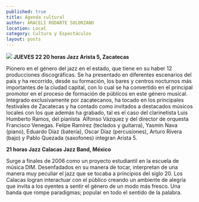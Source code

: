```yaml
---
published: true
title: Agenda cultural
author: ARACELI RODARTE SOLORZANO
location: Local
category: Cultura y Espectáculos
layout: posts
---
```


![](http://i.imgur.com/yS5EqaFm.jpg)
**JUEVES 22
20 horas
Jazz
Arista 5, Zacatecas**

Pionero en el género del jazz en el estado, que tiene en su haber 12 producciones discográficas. Se ha presentado en diferentes escenarios del país y ha recorrido, desde su formación, los bares y centros nocturnos más importantes de la ciudad capital, con lo cual se ha convertido en el principal promotor en el proceso de formación de públicos en este género musical. Integrado exclusivamente por zacatecanos, ha tocado en los principales festivales de Zacatecas y ha contado como invitados a destacados músicos locales con los que además ha grabado, tal es el caso del clarinetista Luis Humberto Ramos, del pianista  Alfonso Vázquez  y del director de orquesta Francisco Venegas. Felipe Ramírez (teclados y guitarra), Yasmín Nava (piano), Eduardo Díaz (batería), Oscar Díaz (percusiones), Arturo Rivera (bajo) y Pablo Quezada (saxofones) integran Arista 5.


**21 horas
Jazz
Calacas Jazz Band, México**

Surge a finales de 2006 como un proyecto estudiantil en la escuela de música DIM. Desenfadados en su manera de tocar, interpretan de una manera muy peculiar el jazz que se tocaba a principios del siglo 20. Los Calacas logran interactuar con el público creando un ambiente de alegría que invita a los oyentes a sentir el género de un modo más fresco. Una banda que rompe paradigmas; popular en todo el sentido de la palabra.
